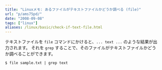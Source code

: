 ```yaml
---
title: "Linuxメモ: あるファイルがテキストファイルかどうか調べる (file)"
url: "p/ams75pd/"
date: "2008-09-08"
tags: ["linux"]
aliases: /linux/basic/check-if-text-file.html
---
```


テキストファイルを `file` コマンドにかけると、`... text ...` のような結果が出力されます。
それを `grep` することで、そのファイルがテキストファイルかどうか調べることができます。

```console
$ file sample.txt | grep text
```

